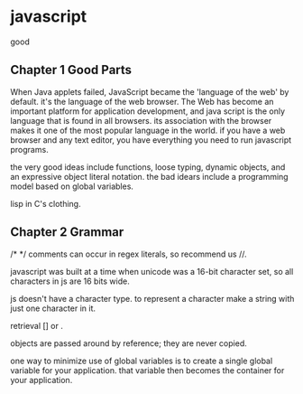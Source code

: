 # javascript
good

## Chapter 1 Good Parts

When Java applets failed, JavaScript became the 'language of the web' by default.
it's the language of the web browser. The Web has become an important platform for application development,
and java script is the only language that is found in all browsers.
its association with the browser makes it
one of the most popular language in the world.
if you have a web browser and any text editor, you have everything you need to run javascript programs.

the very good ideas include functions, loose typing, dynamic objects, and an expressive object literal notation.
the bad idears include a programming model based on global variables.

lisp in C's clothing.

## Chapter 2 Grammar

/\* \*/ comments can occur in regex literals, so recommend us //.

javascript was built at a time when unicode was a 16-bit character set, so all characters in js are 16 bits wide.

js doesn't have a character type. to represent a character make a string with just one character in it.

retrieval [] or .

objects are passed around by reference; they are never copied.

one way to minimize use of global variables is to create a single global variable for your application. that variable then becomes the container for your application.
